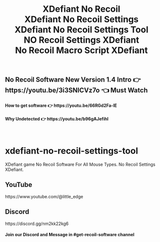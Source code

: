 
<h1 align="center">
  <br>
  XDefiant No Recoil
  <br>
  XDefiant No Recoil Settings
  <br>
  XDefiant No Recoil Settings Tool
  <br>
  NO Recoil Settings XDefiant
  <br>
  No Recoil Macro Script XDefiant
</h1>

<br>
<h2>No Recoil Software New Version 1.4 Intro  👉 https://youtu.be/3i3SNICVz7o 👈 Must Watch</h2>
<h4>How to get software 👉 https://youtu.be/66RGd2Fa-IE </h4>
<h4>Why Undetected 👉 https://youtu.be/b96gAJefihI </h4>
<br>

# xdefiant-no-recoil-settings-tool
XDefiant game No Recoil Software For All Mouse Types. No Recoil Settings XDefiant.

<h2>YouTube</h2>
https://www.youtube.com/@little_edge
<br>
<h2>Discord</h2>
https://discord.gg/nm2kk22kg6
<h4>Join our Discord and Message in #get-recoil-software channel</h4>













